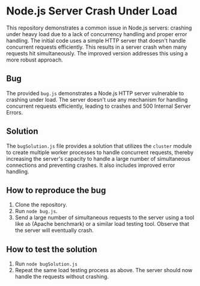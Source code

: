 # Node.js Server Crash Under Load

This repository demonstrates a common issue in Node.js servers: crashing under heavy load due to a lack of concurrency handling and proper error handling. The initial code uses a simple HTTP server that doesn't handle concurrent requests efficiently.  This results in a server crash when many requests hit simultaneously. The improved version addresses this using a more robust approach.

## Bug
The provided `bug.js` demonstrates a Node.js HTTP server vulnerable to crashing under load. The server doesn't use any mechanism for handling concurrent requests efficiently, leading to crashes and 500 Internal Server Errors.

## Solution
The `bugSolution.js` file provides a solution that utilizes the `cluster` module to create multiple worker processes to handle concurrent requests, thereby increasing the server's capacity to handle a large number of simultaneous connections and preventing crashes.  It also includes improved error handling.

## How to reproduce the bug
1. Clone the repository.
2. Run `node bug.js`.
3. Send a large number of simultaneous requests to the server using a tool like `ab` (Apache benchmark) or a similar load testing tool.  Observe that the server will eventually crash.

## How to test the solution
1. Run `node bugSolution.js`
2. Repeat the same load testing process as above. The server should now handle the requests without crashing.